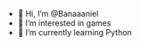 - 👋 Hi, I’m @Banaaaniel
- 👀 I’m interested in games
- 🌱 I’m currently learning Python

<!---
Banaaaniel/Banaaaniel is a ✨ special ✨ repository because its `README.md` (this file) appears on your GitHub profile.
You can click the Preview link to take a look at your changes.
--->

